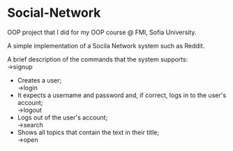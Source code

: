 # Social-Network
OOP project that I did for my OOP course @ FMI, Sofia University.

A simple implementation of a Socila Network system such as Reddit.

A brief description of the commands that the system supports:<br />
->signup<br />
+ Creates a user;<br />
->login<br />
+ It expects a username and password and, if correct, logs in to the user's account;<br />
->logout<br />
+ Logs out of the user's account;<br />
->search <text><br />
+ Shows all topics that contain the text in their title;<br />
->open <title><br />
+ Opens a topic with the given title;<br />
->open <id><br />
+ Opens a topic with the given id;<br />
->post<br />
+ Creates a post in an open thread;<br />
->p_open <title><br />
+ Opens a post with title;<br />
->p_open <id><br />
+ Opens post with id;<br />
->comment<br />
+ Adds a comment below an open post;<br />
->comments<br />
+ Displays the comments below the post;<br />
->reply <id><br />
+ Responds to a comment under an open post;<br />
->upvote <id><br />
+ Adds an upvote reaction;<br />
->downvote <id><br />
+ Adds a downvote reaction;<br />
->p_close<br />
+ We are quiting post reading mode;<br />
->quit<br />
+ We're quitting the topic;<br />
->exit<br />
+ Logging out. It can be called from anywhere in the program;<br />
->whoami<br />
+ Displays information about the user;<br />
->about <id><br />
+ Displays information about the chosen topic;<br />
->list<br />
+ Shows all the listed quiestions in current topic.<br />

